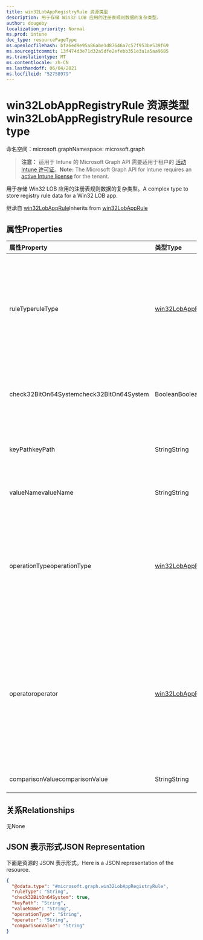 ```yaml
---
title: win32LobAppRegistryRule 资源类型
description: 用于存储 Win32 LOB 应用的注册表规则数据的复杂类型。
author: dougeby
localization_priority: Normal
ms.prod: intune
doc_type: resourcePageType
ms.openlocfilehash: bfa6ed9e95a86abe1d87646a7c57f953be539f69
ms.sourcegitcommit: 13f474d3e71d32a5dfe2efebb351e3a1a5aa9685
ms.translationtype: MT
ms.contentlocale: zh-CN
ms.lasthandoff: 06/04/2021
ms.locfileid: "52758979"
---
```

# <a name="win32lobappregistryrule-resource-type"></a><span data-ttu-id="2731b-103">win32LobAppRegistryRule 资源类型</span><span class="sxs-lookup"><span data-stu-id="2731b-103">win32LobAppRegistryRule resource type</span></span>

<span data-ttu-id="2731b-104">命名空间：microsoft.graph</span><span class="sxs-lookup"><span data-stu-id="2731b-104">Namespace: microsoft.graph</span></span>

> <span data-ttu-id="2731b-105">**注意：** 适用于 Intune 的 Microsoft Graph API 需要适用于租户的 [活动 Intune 许可证](https://go.microsoft.com/fwlink/?linkid=839381)。</span><span class="sxs-lookup"><span data-stu-id="2731b-105">**Note:** The Microsoft Graph API for Intune requires an [active Intune license](https://go.microsoft.com/fwlink/?linkid=839381) for the tenant.</span></span>

<span data-ttu-id="2731b-106">用于存储 Win32 LOB 应用的注册表规则数据的复杂类型。</span><span class="sxs-lookup"><span data-stu-id="2731b-106">A complex type to store registry rule data for a Win32 LOB app.</span></span>


<span data-ttu-id="2731b-107">继承自 [win32LobAppRule](../resources/intune-apps-win32lobapprule.md)</span><span class="sxs-lookup"><span data-stu-id="2731b-107">Inherits from [win32LobAppRule](../resources/intune-apps-win32lobapprule.md)</span></span>

## <a name="properties"></a><span data-ttu-id="2731b-108">属性</span><span class="sxs-lookup"><span data-stu-id="2731b-108">Properties</span></span>
|<span data-ttu-id="2731b-109">属性</span><span class="sxs-lookup"><span data-stu-id="2731b-109">Property</span></span>|<span data-ttu-id="2731b-110">类型</span><span class="sxs-lookup"><span data-stu-id="2731b-110">Type</span></span>|<span data-ttu-id="2731b-111">说明</span><span class="sxs-lookup"><span data-stu-id="2731b-111">Description</span></span>|
|:---|:---|:---|
|<span data-ttu-id="2731b-112">ruleType</span><span class="sxs-lookup"><span data-stu-id="2731b-112">ruleType</span></span>|[<span data-ttu-id="2731b-113">win32LobAppRuleType</span><span class="sxs-lookup"><span data-stu-id="2731b-113">win32LobAppRuleType</span></span>](../resources/intune-apps-win32lobappruletype.md)|<span data-ttu-id="2731b-114">指示规则用途的规则类型。</span><span class="sxs-lookup"><span data-stu-id="2731b-114">The rule type indicating the purpose of the rule.</span></span> <span data-ttu-id="2731b-115">继承自 [win32LobAppRule](../resources/intune-apps-win32lobapprule.md)。</span><span class="sxs-lookup"><span data-stu-id="2731b-115">Inherited from [win32LobAppRule](../resources/intune-apps-win32lobapprule.md).</span></span> <span data-ttu-id="2731b-116">可取值为：`detection`、`requirement`。</span><span class="sxs-lookup"><span data-stu-id="2731b-116">Possible values are: `detection`, `requirement`.</span></span>|
|<span data-ttu-id="2731b-117">check32BitOn64System</span><span class="sxs-lookup"><span data-stu-id="2731b-117">check32BitOn64System</span></span>|<span data-ttu-id="2731b-118">Boolean</span><span class="sxs-lookup"><span data-stu-id="2731b-118">Boolean</span></span>|<span data-ttu-id="2731b-119">一个值，指示是否在 64 位系统上搜索 32 位注册表。</span><span class="sxs-lookup"><span data-stu-id="2731b-119">A value indicating whether to search the 32-bit registry on 64-bit systems.</span></span>|
|<span data-ttu-id="2731b-120">keyPath</span><span class="sxs-lookup"><span data-stu-id="2731b-120">keyPath</span></span>|<span data-ttu-id="2731b-121">String</span><span class="sxs-lookup"><span data-stu-id="2731b-121">String</span></span>|<span data-ttu-id="2731b-122">包含要检测的值的注册表项的完整路径。</span><span class="sxs-lookup"><span data-stu-id="2731b-122">The full path of the registry entry containing the value to detect.</span></span>|
|<span data-ttu-id="2731b-123">valueName</span><span class="sxs-lookup"><span data-stu-id="2731b-123">valueName</span></span>|<span data-ttu-id="2731b-124">String</span><span class="sxs-lookup"><span data-stu-id="2731b-124">String</span></span>|<span data-ttu-id="2731b-125">要检测的注册表值的名称。</span><span class="sxs-lookup"><span data-stu-id="2731b-125">The name of the registry value to detect.</span></span>|
|<span data-ttu-id="2731b-126">operationType</span><span class="sxs-lookup"><span data-stu-id="2731b-126">operationType</span></span>|[<span data-ttu-id="2731b-127">win32LobAppRegistryRuleOperationType</span><span class="sxs-lookup"><span data-stu-id="2731b-127">win32LobAppRegistryRuleOperationType</span></span>](../resources/intune-apps-win32lobappregistryruleoperationtype.md)|<span data-ttu-id="2731b-128">注册表操作类型。</span><span class="sxs-lookup"><span data-stu-id="2731b-128">The registry operation type.</span></span> <span data-ttu-id="2731b-129">可取值为：`notConfigured`、`exists`、`doesNotExist`、`string`、`integer`、`version`。</span><span class="sxs-lookup"><span data-stu-id="2731b-129">Possible values are: `notConfigured`, `exists`, `doesNotExist`, `string`, `integer`, `version`.</span></span>|
|<span data-ttu-id="2731b-130">operator</span><span class="sxs-lookup"><span data-stu-id="2731b-130">operator</span></span>|[<span data-ttu-id="2731b-131">win32LobAppRuleOperator</span><span class="sxs-lookup"><span data-stu-id="2731b-131">win32LobAppRuleOperator</span></span>](../resources/intune-apps-win32lobappruleoperator.md)|<span data-ttu-id="2731b-132">注册表检测的运算符。</span><span class="sxs-lookup"><span data-stu-id="2731b-132">The operator for registry detection.</span></span> <span data-ttu-id="2731b-133">可取值为：`notConfigured`、`equal`、`notEqual`、`greaterThan`、`greaterThanOrEqual`、`lessThan` 或 `lessThanOrEqual`。</span><span class="sxs-lookup"><span data-stu-id="2731b-133">Possible values are: `notConfigured`, `equal`, `notEqual`, `greaterThan`, `greaterThanOrEqual`, `lessThan`, `lessThanOrEqual`.</span></span>|
|<span data-ttu-id="2731b-134">comparisonValue</span><span class="sxs-lookup"><span data-stu-id="2731b-134">comparisonValue</span></span>|<span data-ttu-id="2731b-135">String</span><span class="sxs-lookup"><span data-stu-id="2731b-135">String</span></span>|<span data-ttu-id="2731b-136">注册表比较值。</span><span class="sxs-lookup"><span data-stu-id="2731b-136">The registry comparison value.</span></span>|

## <a name="relationships"></a><span data-ttu-id="2731b-137">关系</span><span class="sxs-lookup"><span data-stu-id="2731b-137">Relationships</span></span>
<span data-ttu-id="2731b-138">无</span><span class="sxs-lookup"><span data-stu-id="2731b-138">None</span></span>

## <a name="json-representation"></a><span data-ttu-id="2731b-139">JSON 表示形式</span><span class="sxs-lookup"><span data-stu-id="2731b-139">JSON Representation</span></span>
<span data-ttu-id="2731b-140">下面是资源的 JSON 表示形式。</span><span class="sxs-lookup"><span data-stu-id="2731b-140">Here is a JSON representation of the resource.</span></span>
<!-- {
  "blockType": "resource",
  "@odata.type": "microsoft.graph.win32LobAppRegistryRule"
}
-->
``` json
{
  "@odata.type": "#microsoft.graph.win32LobAppRegistryRule",
  "ruleType": "String",
  "check32BitOn64System": true,
  "keyPath": "String",
  "valueName": "String",
  "operationType": "String",
  "operator": "String",
  "comparisonValue": "String"
}
```




